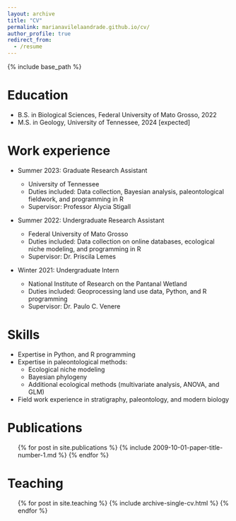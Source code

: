 ```yaml
---
layout: archive
title: "CV"
permalink: marianavilelaandrade.github.io/cv/
author_profile: true
redirect_from:
  - /resume
---
```


{% include base_path %}

Education
======
* B.S. in Biological Sciences, Federal University of Mato Grosso, 2022
* M.S. in Geology, University of Tennessee, 2024 [expected]

Work experience
======
* Summer 2023: Graduate Research Assistant
  * University of Tennessee
  * Duties included: Data collection, Bayesian analysis, paleontological fieldwork, and programming in R
  * Supervisor: Professor Alycia Stigall

* Summer 2022: Undergraduate Research Assistant
  * Federal University of Mato Grosso
  * Duties included: Data collection on online databases, ecological niche modeling, and programming in R
  * Supervisor: Dr. Priscila Lemes
    
* Winter 2021: Undergraduate Intern
  * National Institute of Research on the Pantanal Wetland
  * Duties included: Geoprocessing land use data, Python, and R programming
  * Supervisor: Dr. Paulo C. Venere
  
Skills
======
* Expertise in Python, and R programming
* Expertise in paleontological methods:
  * Ecological niche modeling
  * Bayesian phylogeny
  * Additional ecological methods (multivariate analysis, ANOVA, and GLM)
* Field work experience in stratigraphy, paleontology, and modern biology


Publications
======
  <ul>{% for post in site.publications %}
    {% include 2009-10-01-paper-title-number-1.md %}
  {% endfor %}</ul>
  
Teaching
======
  <ul>{% for post in site.teaching %}
    {% include archive-single-cv.html %}
  {% endfor %}</ul>
